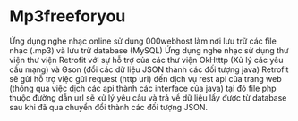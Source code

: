 # Mp3freeforyou
Ứng dụng nghe nhạc online sử dụng 000webhost làm nơi lưu trữ các file nhạc (.mp3) và lưu trữ database (MySQL)
Ứng dụng nghe nhạc sử dụng thư viện thư viện Retrofit với sự hỗ trợ của các thư viện OkHtttp (Xử lý các yêu cầu mạng) và Gson (đổi các dữ liệu JSON thành các đối tượng java)
Retrofit sẽ gửi hỗ trợ việc gửi request (http url) đến dịch vụ rest api của trang web (thông qua việc dịch các api thành các interface của java) tại đó file php thuộc đường dẫn url sẽ xử lý yêu cầu và trả về dữ liệu lấy được từ database sau khi đã qua chuyển đổi thành các đối tượng JSON.
